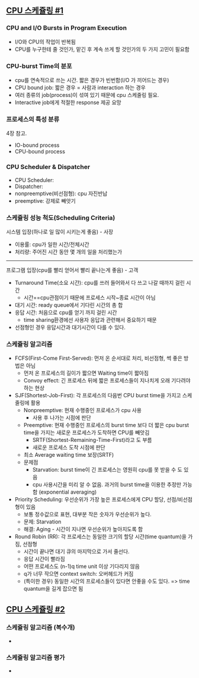 ## [CPU 스케쥴링 #1](https://core.ewha.ac.kr/publicview/C0101020140328151311578473?vmode=f)

### CPU and I/O Bursts in Program Execution

- I/O와 CPU의 작업이 반복됨
- CPU를 누구한테 줄 것인가, 맡긴 후 계속 쓰게 할 것인가의 두 가지 고민이 필요함

### CPU-burst Time의 분포

- cpu를 연속적으로 쓰는 시간. 짧은 경우가 빈번함(I/O 가 끼어드는 경우)
- CPU bound job: 짧은 경우 = 사람과 interaction 하는 경우
- 여러 종류의 job(process)이 섞여 있기 때문에 cpu 스케줄링 필요.
- Interactive job에게 적절한 response 제공 요망

### 프로세스의 특성 분류
4장 참고.
- IO-bound process
- CPU-bound process

### CPU Scheduler & Dispatcher

- CPU Scheduler:
- Dispatcher: 
- nonpreemptive(비선점형): cpu 자진반납
- preemptive: 강제로 빼앗기

### 스케쥴링 성능 척도(Scheduling Criteria)

시스템 입장(하나로 일 많이 시키는게 좋음) - 사장
- 이용률: cpu가 일한 시간/전체시간
- 처리량: 주어진 시간 동안 몇 개의 일을 처리했는가
---
프로그램 입장(cpu를 빨리 얻어서 빨리 끝나는게 좋음) - 고객
- Turnaround Time(소요 시간): cpu를 쓰러 들어와서 다 쓰고 나갈 때까지 걸린 시간
  - 시간==cpu관점이기 때문에 프로세스 시작~종료 시간이 아님
- 대기 시간: ready queue에서 기다린 시간의 총 합
- 응답 시간: 처음으로 cpu를 얻기 까지 걸린 시간
  - time sharing환경에선 사용자 응답과 관련해서 중요하기 때문
- 선점형인 경우 응답시간과 대기시간이 다를 수 있다.

### 스케쥴링 알고리즘

- FCFS(First-Come First-Served): 먼저 온 순서대로 처리, 비선점형, 썩 좋은 방법은 아님
  - 먼저 온 프로세스의 길이가 짧으면 Waiting time이 짧아짐
  - Convoy effect: 긴 프로세스 뒤에 짧은 프로세스들이 지나치게 오래 기다려야하는 현상
- SJF(Shortest-Job-First): 각 프로세스의 다음번 CPU burst time을 가지고 스케줄링에 활용
  - Nonpreemptive: 현재 수행중인 프로세스가 cpu 사용
      - 사용 후 나가는 시점에 판단
  - Preemptive: 현재 수행중인 프로세스의 burst time 보다 더 짧은 cpu burst time을 가지는 새로운 프로세스가 도착하면 CPU를 빼앗김
      - SRTF(Shortest-Remaining-Time-First)라고 도 부름
      - 새로운 프로세스 도착 시점에 판단
  - 최소 Average waiting time 보장(SRTF)
  - 문제점
      - Starvation: burst time이 긴 프로세스는 영원히 cpu를 못 받을 수 도 있음
      - cpu 사용시간을 미리 알 수 없음. 과거의 burst time을 이용한 추정만 가능함 (exponential averaging)
- Priority Scheduling: 우선순위가 가장 높은 프로세스에게 CPU 할당, 선점/비선점형이 있음
  - 보통 정수값으로 표현, 대부분 작은 숫자가 우선순위가 높다.
  - 문제: Starvation
  - 해결: Aging - 시간이 지나면 우선순위가 높아지도록 함
- Round Robin (RR): 각 프로세스는 동일한 크기의 할당 시간(time quantum)을 가짐, 선점형
  - 시간이 끝나면 대기 큐의 마지막으로 가서 줄선다.
  - 응답 시간이 빨라짐
  - 어떤 프로세스도 (n-1)q time unit 이상 기다리지 않음
  - q가 너무 작으면 context switch: 오버헤드가 커짐
  - (특이한 경우) 동일한 시간의 프로세스들이 있다면 안좋을 수도 있다. => time quantum을 길게 잡으면 됨

## [CPU 스케쥴링 #2](https://core.ewha.ac.kr/publicview/C0101020140401134252676046?vmode=f)

### 스케쥴링 알고리즘 (복수개)

-

### 스케쥴링 알고리즘 평가 

-
